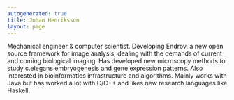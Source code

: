 ```yaml
---
autogenerated: true
title: Johan Henriksson
layout: page
---
```


Mechanical engineer & computer scientist. Developing Endrov, a new open
source framework for image analysis, dealing with the demands of current
and coming biological imaging. Has developed new microscopy methods to
study c.elegans embryogenesis and gene expression patterns. Also
interested in bioinformatics infrastructure and algorithms. Mainly works
with Java but has worked a lot with C/C++ and likes new research
languages like Haskell.
